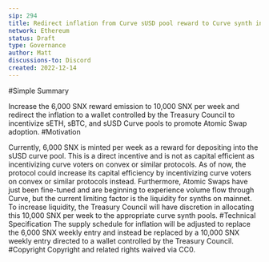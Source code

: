 ```yaml
---
sip: 294
title: Redirect inflation from Curve sUSD pool reward to Curve synth incentives
network: Ethereum
status: Draft
type: Governance
author: Matt
discussions-to: Discord
created: 2022-12-14
---
```

<!--You can leave these HTML comments in your merged SCCP and delete the visible duplicate text guides, they will not appear and may be helpful to refer to if you edit it again. This is the suggested template for new SCCPs. Note that an SCCP number will be assigned by an editor. When opening a pull request to submit your SCCP, please use an abbreviated title in the filename, sccp-draft_title_abbrev.md. The title should be 44 characters or less.-->
#Simple Summary
<!--"If you can't explain it simply, you don't understand it well enough." Provide a simplified and layman-accessible explanation of the SCCP.-->
Increase the 6,000 SNX reward emission to 10,000 SNX per week and redirect the inflation to a wallet controlled by the Treasury Council to incentivize sETH, sBTC, and sUSD Curve pools to promote Atomic Swap adoption.
#Motivation
<!--The motivation is critical for SCCPs that want to update variables within Synthetix. It should clearly explain why the existing variable is not incentive aligned. SCCP submissions without sufficient motivation may be rejected outright.-->
Currently, 6,000 SNX is minted per week as a reward for depositing into the sUSD curve pool. This is a direct incentive and is not as capital efficient as incentivizing curve voters on convex or similar protocols. As of now, the protocol could increase its capital efficiency by incentivizing curve voters on convex or similar protocols instead.
Furthermore, Atomic Swaps have just been fine-tuned and are beginning to experience volume flow through Curve, but the current limiting factor is the liquidity for synths on mainnet. To increase liquidity, the Treasury Council will have discretion in allocating this 10,000 SNX per week to the appropriate curve synth pools.
#Technical Specification
The supply schedule for inflation will be adjusted to replace the 6,000 SNX weekly entry and instead be replaced by a 10,000 SNX weekly entry directed to a wallet controlled by the Treasury Council.
#Copyright
Copyright and related rights waived via CC0.
